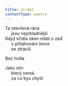 ```yaml
---
title: Zírání
contentType: poetry
---
```


<section>

Ta otevřená rána  
     jsou nejchladnější  
Když křídla oken mlátí o zeď  
     v přitahování límce  
     se ztrácíš

Bez hrdla

</section>

<section>

Jako stín  
     který nemá  
     za co bys chytil

</section>
